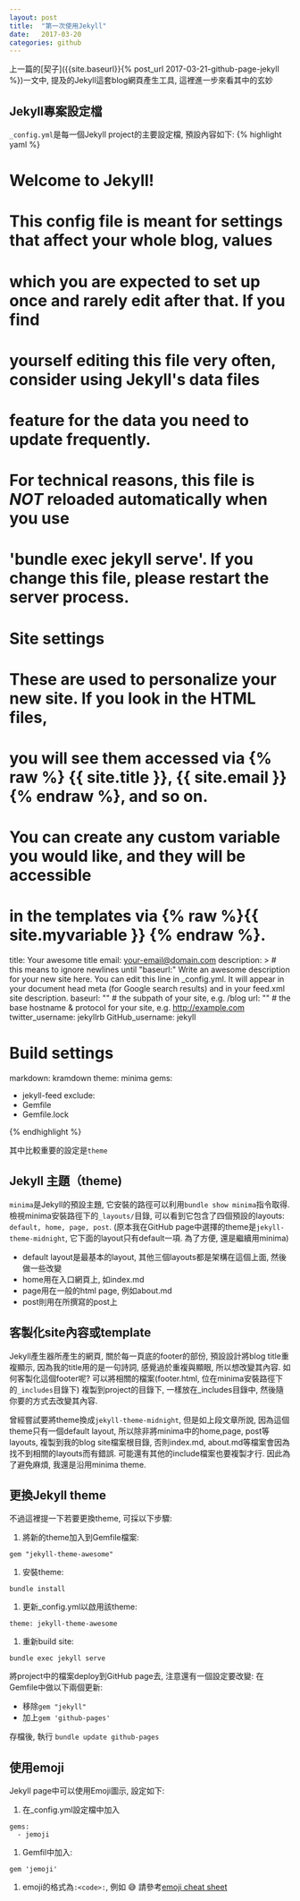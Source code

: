 ```yaml
---
layout: post
title:  "第一次使用Jekyll"
date:   2017-03-20
categories: github
---
```

上一篇的[契子]({{site.baseurl}}{% post_url 2017-03-21-github-page-jekyll %})一文中, 提及的Jekyll這套blog網頁產生工具, 這裡進一步來看其中的玄妙

## Jekyll專案設定檔

`_config.yml`是每一個Jekyll project的主要設定檔, 預設內容如下:
{% highlight yaml %}
# Welcome to Jekyll!
#
# This config file is meant for settings that affect your whole blog, values
# which you are expected to set up once and rarely edit after that. If you find
# yourself editing this file very often, consider using Jekyll's data files
# feature for the data you need to update frequently.
#
# For technical reasons, this file is *NOT* reloaded automatically when you use
# 'bundle exec jekyll serve'. If you change this file, please restart the server process.

# Site settings
# These are used to personalize your new site. If you look in the HTML files,
# you will see them accessed via {% raw %} {{ site.title }}, {{ site.email }} {% endraw %}, and so on.
# You can create any custom variable you would like, and they will be accessible
# in the templates via {% raw %}{{ site.myvariable }} {% endraw %}.
title: Your awesome title
email: your-email@domain.com
description: > # this means to ignore newlines until "baseurl:"
  Write an awesome description for your new site here. You can edit this
  line in _config.yml. It will appear in your document head meta (for
  Google search results) and in your feed.xml site description.
baseurl: "" # the subpath of your site, e.g. /blog
url: "" # the base hostname & protocol for your site, e.g. http://example.com
twitter_username: jekyllrb
GitHub_username:  jekyll

# Build settings
markdown: kramdown
theme: minima
gems:
  - jekyll-feed
exclude:
  - Gemfile
  - Gemfile.lock

{% endhighlight %}

其中比較重要的設定是`theme` 

## Jekyll 主題（theme)

`minima`是Jekyll的預設主題, 它安裝的路徑可以利用`bundle show minima`指令取得. 
檢視minima安裝路徑下的`_layouts/`目錄, 可以看到它包含了四個預設的layouts: `default, home, page, post`. 
(原本我在GitHub page中選擇的theme是`jekyll-theme-midnight`, 它下面的layout只有default一項. 為了方便, 還是繼續用minima)

- default layout是最基本的layout, 其他三個layouts都是架構在這個上面, 然後做一些改變
- home用在入口網頁上, 如index.md
- page用在一般的html page, 例如about.md
- post則用在所撰寫的post上

## 客製化site內容或template

Jekyll產生器所產生的網頁, 關於每一頁底的footer的部份, 預設設計將blog title重複顯示, 因為我的title用的是一句詩詞, 
感覺過於重複與顯眼, 所以想改變其內容. 如何客製化這個footer呢? 可以將相關的檔案(footer.html, 位在minima安裝路徑下的`_includes`目錄下)
複製到project的目錄下, 一樣放在_includes目錄中, 然後隨你要的方式去改變其內容. 

曾經嘗試要將theme換成`jekyll-theme-midnight`, 但是如上段文章所說, 因為這個theme只有一個default layout, 
所以除非將minima中的home,page, post等layouts, 複製到我的blog site檔案根目錄, 
否則index.md, about.md等檔案會因為找不到相關的layouts而有錯誤. 可能還有其他的include檔案也要複製才行. 因此為了避免麻煩,
我還是沿用minima theme. 

## 更換Jekyll theme

不過這裡提一下若要更換theme, 可採以下步驟:
1. 將新的theme加入到Gemfile檔案:
```
gem "jekyll-theme-awesome"
```
1. 安裝theme:
```
bundle install
```
1. 更新_config.yml以啟用該theme:
```
theme: jekyll-theme-awesome
```
1. 重新build site:
```
bundle exec jekyll serve
```

將project中的檔案deploy到GitHub page去, 注意還有一個設定要改變: 在Gemfile中做以下兩個更新:
- 移除`gem "jekyll"`
- 加上`gem 'github-pages'`


存檔後, 執行 `bundle update github-pages`

## 使用emoji 

Jekyll page中可以使用Emoji圖示, 設定如下:
1. 在_config.yml設定檔中加入
```
gems:
  - jemoji
```
1. Gemfil中加入:
```
gem 'jemoji'
```
1. emoji的格式為`:<code>:`, 例如 :sweat_smile: 請參考[emoji cheat sheet](https://www.webpagefx.com/tools/emoji-cheat-sheet/)


